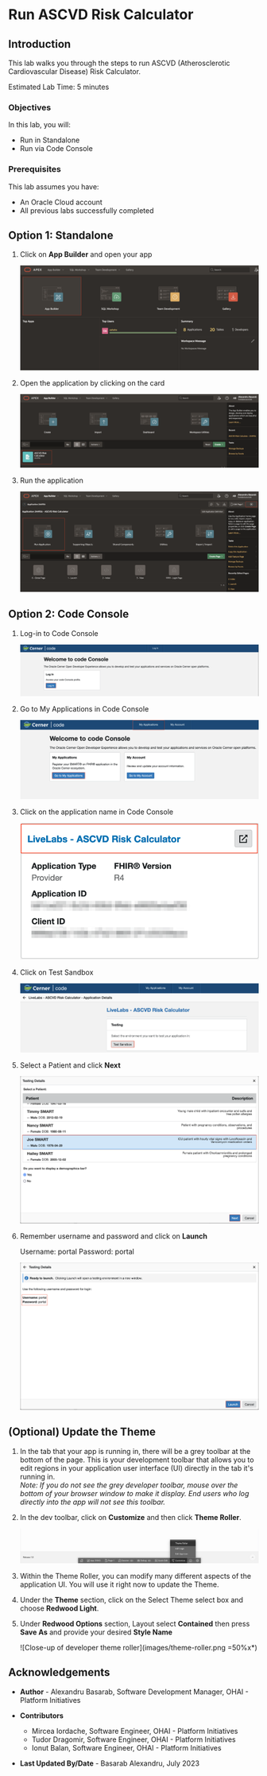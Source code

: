 # Run ASCVD Risk Calculator

## Introduction

This lab walks you through the steps to run ASCVD (Atherosclerotic Cardiovascular Disease) Risk Calculator.

Estimated Lab Time: 5 minutes

### Objectives

In this lab, you will:

* Run in Standalone
* Run via Code Console

### Prerequisites

This lab assumes you have:

* An Oracle Cloud account
* All previous labs successfully completed

## Option 1: Standalone

1. Click on **App Builder** and open your app

    ![Navigate to APP Builder](images/app-builder.png)

2. Open the application by clicking on the card

    ![Open your application](images/open-app.png)

3. Run the application

    ![Run your application](images/run-the-app.png)

## Option 2: Code Console

1. Log-in to Code Console

    ![Run your application](images/log-in-code-console.png)

2. Go to My Applications in Code Console

    ![Code console my applications](images/code-console-apps.png)

3. Click on the application name in Code Console

    ![Open code console application](images/open-code-console-app.png)

4. Click on Test Sandbox

    ![Test in sandbox](images/test-in-sandbox.png)

5. Select a Patient and click **Next**

    ![Select patient and click next](images/select-patient.png)

6. Remember username and password and click on **Launch**

    Username: portal
    Password: portal

    ![Launch the application](images/launch-app.png)

## (Optional) Update the Theme

1. In the tab that your app is running in, there will be a grey toolbar at the bottom of the page. This is your development toolbar that allows you to edit regions in your application user interface (UI) directly in the tab it's running in.  
*Note: If you do not see the grey developer toolbar, mouse over the bottom of your browser window to make it display. End users who log directly into the app will not see this toolbar.*

2. In the dev toolbar, click on **Customize** and then click **Theme Roller**.

    ![Close-up of developer toolbar in runtime application with the Customize menu open](images/dev-toolbar.png " ")

3. Within the Theme Roller, you can modify many different aspects of the application UI. You will use it right now to update the Theme.

4. Under the **Theme** section, click on the Select Theme select box and choose **Redwood Light**.

5. Under **Redwood Options** section, Layout select **Contained** then press **Save As** and provide your desired **Style Name**

    ![Close-up of developer theme roller](images/theme-roller.png =50%x*)

## Acknowledgements

* **Author** - Alexandru Basarab, Software Development Manager, OHAI - Platform Initiatives

* **Contributors**
    * Mircea Iordache, Software Engineer, OHAI - Platform Initiatives
    * Tudor Dragomir, Software Engineer, OHAI - Platform Initiatives
    * Ionut Balan, Software Engineer, OHAI - Platform Initiatives

* **Last Updated By/Date** - Basarab Alexandru, July 2023

